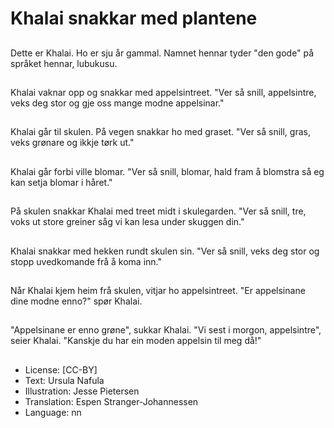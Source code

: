 # Khalai snakkar med plantene

##
Dette er Khalai. Ho er sju år gammal. Namnet hennar tyder "den gode" på språket hennar, lubukusu.

##
Khalai vaknar opp og snakkar med appelsintreet. "Ver så snill, appelsintre, veks deg stor og gje oss mange modne appelsinar."

##
Khalai går til skulen. På vegen snakkar ho med graset. "Ver så snill, gras, veks grønare og ikkje tørk ut."

##
Khalai går forbi ville blomar. "Ver så snill, blomar, hald fram å blomstra så eg kan setja blomar i håret."

##
På skulen snakkar Khalai med treet midt i skulegarden. "Ver så snill, tre, voks ut store greiner såg vi kan lesa under skuggen din."

##
Khalai snakkar med hekken rundt skulen sin. "Ver så snill, veks deg stor og stopp uvedkomande frå å koma inn."

##
Når Khalai kjem heim frå skulen, vitjar ho appelsintreet. "Er appelsinane dine modne enno?" spør Khalai.

##
"Appelsinane er enno grøne", sukkar Khalai. "Vi sest i morgon, appelsintre", seier Khalai. "Kanskje du har ein moden appelsin til meg då!"

##
* License: [CC-BY]
* Text: Ursula Nafula
* Illustration: Jesse Pietersen
* Translation: Espen Stranger-Johannessen
* Language: nn
